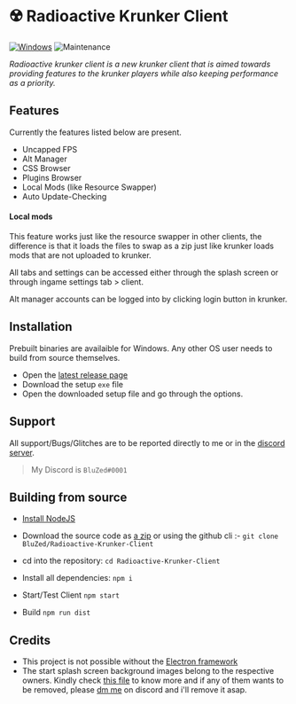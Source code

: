# ☢️ Radioactive Krunker Client
 [![Windows](https://svgshare.com/i/ZhY.svg)](https://svgshare.com/i/ZhY.svg)  ![Maintenance](https://img.shields.io/badge/Maintained%3F-yes-green.svg)

_Radioactive krunker client is a new krunker client that is aimed towards providing features to the krunker players while also keeping performance as a priority._

## Features
Currently the features listed below are present.
- Uncapped FPS
- Alt Manager
- CSS Browser
- Plugins Browser
 - Local Mods (like Resource Swapper)
- Auto Update-Checking

#### Local mods
This feature works just like the resource swapper in other clients, the difference is that it loads the files to swap as a zip just like krunker loads mods that are not uploaded to krunker.

All tabs and settings can be accessed either through the splash screen or through ingame settings tab > client. 

Alt manager accounts can be logged into by clicking login button in krunker.

## Installation
Prebuilt binaries are availaible for Windows. Any other OS user needs to build from source themselves.
- Open the [latest release page](https://github.com/BluZed/Radioactive-Krunker-Client/releases/latest)
- Download the setup `exe` file
- Open the downloaded setup file and go through the options.
## Support
All support/Bugs/Glitches are to be reported directly to me or in the [discord server](https://discord.gg/9fN49nTnfs).
> My Discord is `BluZed#0001`
## Building from source
- [Install NodeJS](https://nodejs.org/en)

- Download the source code as [a zip](https://github.com/BluZed/Radioactive-Krunker-Client/archive/refs/heads/main.zip) or using the github cli :-
`git clone BluZed/Radioactive-Krunker-Client`

- cd into the repository:
`cd Radioactive-Krunker-Client`

- Install all dependencies:
`npm i`

- Start/Test Client
`npm start`

- Build
`npm run dist`

## Credits
- This project is not possible without the [Electron framework](https://www.electronjs.org/)
- The start splash screen background images belong to the respective owners. Kindly check [this file](https://github.com/BluZed/Radioactive-Krunker-Client/blob/main/windows/splash/splash.js) to know more and if any of them wants to be removed, please [dm me](https://discord.gg/9fN49nTnfs) on discord and i'll remove it asap.
